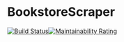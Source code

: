 # BookstoreScraper

[![Build Status](https://travis-ci.org/must1/BookstoreScraper.svg?branch=master)](https://travis-ci.org/must1/BookstoreScraper)[![Maintainability Rating](https://sonarcloud.io/api/project_badges/measure?project=com.bookstore.scraper%3ABookstoreScraper&metric=sqale_rating)](https://sonarcloud.io/dashboard?id=com.bookstore.scraper%3ABookstoreScraper)
